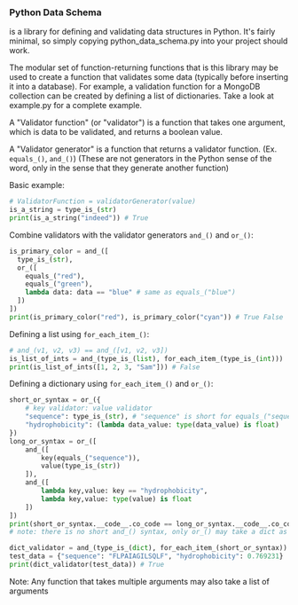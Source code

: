 ### Python Data Schema
is a library for defining and validating data structures in Python. It's fairly minimal, so simply copying python_data_schema.py into your project should work.

The modular set of function-returning functions that is this library may be used to create a function that validates some data (typically before inserting it into a database). For example, a validation function for a MongoDB collection can be created by defining a list of dictionaries. Take a look at example.py for a complete example.

A "Validator function" (or "validator") is a function that takes one argument, which is data to be validated, and returns a boolean value.

A "Validator generator" is a function that returns a validator function. (Ex. ```equals_()```, ```and_()```) (These are not generators in the Python sense of the word, only in the sense that they generate another function)

Basic example:
```python
# ValidatorFunction = validatorGenerator(value)
is_a_string = type_is_(str)
print(is_a_string("indeed")) # True
```

Combine validators with the validator generators ```and_()``` and ```or_()```:
```python
is_primary_color = and_([
  type_is_(str),
  or_([
    equals_("red"),
    equals_("green"),
    lambda data: data == "blue" # same as equals_("blue")
  ])
])
print(is_primary_color("red"), is_primary_color("cyan")) # True False
```

Defining a list using ```for_each_item_()```:
```python
# and_(v1, v2, v3) == and_([v1, v2, v3])
is_list_of_ints = and_(type_is_(list), for_each_item_(type_is_(int)))
print(is_list_of_ints([1, 2, 3, "Sam"])) # False
```

Defining a dictionary using ```for_each_item_()``` and ```or_()```:
```python
short_or_syntax = or_({
    # key validator: value validator
    "sequence": type_is_(str), # "sequence" is short for equals_("sequence")
    "hydrophobicity": (lambda data_value: type(data_value) is float)
})
long_or_syntax = or_([
    and_([
        key(equals_("sequence")),
        value(type_is_(str))
    ]),
    and_([
        lambda key,value: key == "hydrophobicity",
        lambda key,value: type(value) is float
    ])
])
print(short_or_syntax.__code__.co_code == long_or_syntax.__code__.co_code) # True
# note: there is no short and_() syntax, only or_() may take a dict as an arg

dict_validator = and_(type_is_(dict), for_each_item_(short_or_syntax))
test_data = {"sequence": "FLPAIAGILSQLF", "hydrophobicity": 0.769231}
print(dict_validator(test_data)) # True
```
Note: Any function that takes multiple arguments may also take a list of arguments
